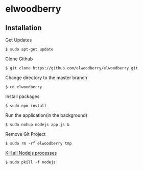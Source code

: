 # elwoodberry



## Installation
Get Updates
```
$ sudo apt-get update
```
Clone Github
```
$ git clone https://github.com/elwoodberry/elwoodberry.git
```
Change directory to the master branch
```
$ cd elwoodberry
```
Install packages  
```
$ sudo npm install
```
Run the application(in the background)
```
$ sudo nohup nodejs app.js &
```
Remove Git Project
```
$ sudo rm -rf elwoodberry tmp
```
[Kill all Nodejs processes](https://medium.com/gatemill/how-to-terminate-a-nodejs-process-aa64aba56eb3)
```
$ sudo pkill -f nodejs
```
